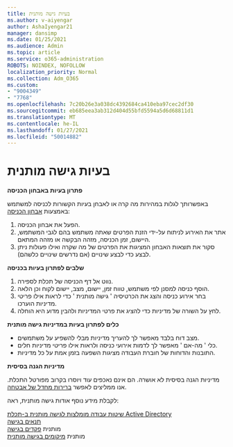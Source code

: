 ```yaml
---
title: בעיות גישה מותנית
ms.author: v-aiyengar
author: AshaIyengar21
manager: dansimp
ms.date: 01/25/2021
ms.audience: Admin
ms.topic: article
ms.service: o365-administration
ROBOTS: NOINDEX, NOFOLLOW
localization_priority: Normal
ms.collection: Adm_O365
ms.custom:
- "9004349"
- "7768"
ms.openlocfilehash: 7c20b26e3a038dc4392684ca410eba97cec2df30
ms.sourcegitcommit: eb685eea3ab312d404d55bfd5594a5d6d68811d1
ms.translationtype: MT
ms.contentlocale: he-IL
ms.lasthandoff: 01/27/2021
ms.locfileid: "50014882"
---
```

# <a name="conditional-access-issues"></a>בעיות גישה מותנית

**פתרון בעיות באבחון הכניסה**

באפשרותך לגלות במהירות מה קרה או לאבחן בעיות הקשורות לכניסה למשתמש באמצעות [אבחון הכניסה](https://portal.azure.com/#blade/Microsoft_AAD_IAM/ActiveDirectoryMenuBlade/diagnose/symptomId/ms_aad_dxp_signin_caDiagnoseAndSolveSummarySymptom):

1. הפעל את אבחון הכניסה.
1. אתר את האירוע לניתוח על-ידי הזנת הפרטים שאתה משתמש בהם לגבי המשתמש, היישום, זמן הכניסה, מזהה הבקשה או מזהה המתאם.
1. סקור את תוצאות האבחון המציגות את הפרטים של מה שקרה ואילו פעולות ניתן לבצע כדי לבצע שינויים (אם נדרשים שינויים כלשהם).

**שלבים לפתרון בעיות בכניסה** 

1. נווט אל דף הכניסה של תכלת לספירה.
1. הוסף כניסה למסנן לפי משתמש, טווח זמן, יישום, מצב, יישום לקוח וכן הלאה.
1. בחר אירוע כניסה והצג את הכרטיסיה ' גישה מותנית ' כדי לראות אילו פריטי מדיניות הוערכו.
1. לחץ על השורה של מדיניות כדי להציג את פרטי המדיניות ולהבין מדוע היא הוחלה.

**כלים לפתרון בעיות במדיניות גישה מותנית**

- מצב דוח בלבד מאפשר לך להעריך מדיניות מבלי להשפיע על משתמשים.
- כלי ' מה-אם ' מאפשר לך לדמות אירועי כניסה ולראות אילו פריטי מדיניות חלים.
- התובנות והדוחות של חוברת העבודה מציגות השפעה בזמן אמת על כל מדיניות.

**מדיניות הגנה בסיסית**

מדיניות הגנה בסיסית לא אושרה. הם אינם נאכפים עוד ויוסרו בקרוב מפורטל התכלת. אנו ממליצים לאפשר [ברירות מחדל של אבטחה](https://docs.microsoft.com/azure/active-directory/fundamentals/concept-fundamentals-security-defaults).

לקבלת מידע נוסף אודות גישה מותנית, ראה:

[שיטות עבודה מומלצות לגישה מותנית ב-תכלת Active Directory](https://docs.microsoft.com/azure/active-directory/conditional-access/best-practices)  
 [תנאים בגישה](https://docs.microsoft.com/azure/active-directory/conditional-access/best-practices)  
 מותנית [פקדים בגישה](https://docs.microsoft.com/azure/active-directory/conditional-access/controls)  
 מותנית [מיקומים בגישה מותנית](https://docs.microsoft.com/azure/active-directory/conditional-access/location-condition)
